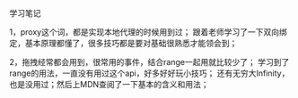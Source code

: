 ﻿学习笔记

1，proxy这个词，都是实现本地代理的时候用到过；
跟着老师学习了一下双向绑定，基本原理都懂了，很多技巧都是要对基础很熟悉才能领会到；

2，拖拽经常都会用到，很常用的事件，结合range一起用就比较少了；
学习到了range的用法，一直没有用过这个api，好多好好玩小技巧；
还有无穷大Infinity，也是没用过；然后上MDN查阅了一下基本的含义和用法；